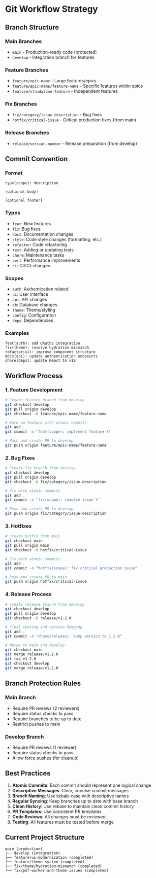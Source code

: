 # Git Workflow Strategy

## Branch Structure

### Main Branches
- `main` - Production-ready code (protected)
- `develop` - Integration branch for features

### Feature Branches
- `feature/epic-name` - Large features/epics
- `feature/epic-name/feature-name` - Specific features within epics
- `feature/standalone-feature` - Independent features

### Fix Branches
- `fix/category/issue-description` - Bug fixes
- `hotfix/critical-issue` - Critical production fixes (from main)

### Release Branches
- `release/version-number` - Release preparation (from develop)

## Commit Convention

### Format
```
type(scope): description

[optional body]

[optional footer]
```

### Types
- `feat`: New features
- `fix`: Bug fixes
- `docs`: Documentation changes
- `style`: Code style changes (formatting, etc.)
- `refactor`: Code refactoring
- `test`: Adding or updating tests
- `chore`: Maintenance tasks
- `perf`: Performance improvements
- `ci`: CI/CD changes

### Scopes
- `auth`: Authentication related
- `ui`: User interface
- `api`: API changes
- `db`: Database changes
- `theme`: Theme/styling
- `config`: Configuration
- `deps`: Dependencies

### Examples
```
feat(auth): add OAuth2 integration
fix(theme): resolve hydration mismatch
refactor(ui): improve component structure
docs(api): update authentication endpoints
chore(deps): update React to v19
```

## Workflow Process

### 1. Feature Development
```bash
# Create feature branch from develop
git checkout develop
git pull origin develop
git checkout -b feature/epic-name/feature-name

# Work on feature with atomic commits
git add .
git commit -m "feat(scope): implement feature X"

# Push and create PR to develop
git push origin feature/epic-name/feature-name
```

### 2. Bug Fixes
```bash
# Create fix branch from develop
git checkout develop
git pull origin develop
git checkout -b fix/category/issue-description

# Fix with atomic commits
git add .
git commit -m "fix(scope): resolve issue Y"

# Push and create PR to develop
git push origin fix/category/issue-description
```

### 3. Hotfixes
```bash
# Create hotfix from main
git checkout main
git pull origin main
git checkout -b hotfix/critical-issue

# Fix with atomic commits
git add .
git commit -m "hotfix(scope): fix critical production issue"

# Push and create PR to main
git push origin hotfix/critical-issue
```

### 4. Release Process
```bash
# Create release branch from develop
git checkout develop
git pull origin develop
git checkout -b release/v1.2.0

# Final testing and version bumping
git add .
git commit -m "chore(release): bump version to 1.2.0"

# Merge to main and develop
git checkout main
git merge release/v1.2.0
git tag v1.2.0
git checkout develop
git merge release/v1.2.0
```

## Branch Protection Rules

### Main Branch
- Require PR reviews (2 reviewers)
- Require status checks to pass
- Require branches to be up to date
- Restrict pushes to main

### Develop Branch
- Require PR reviews (1 reviewer)
- Require status checks to pass
- Allow force pushes (for cleanup)

## Best Practices

1. **Atomic Commits**: Each commit should represent one logical change
2. **Descriptive Messages**: Clear, concise commit messages
3. **Branch Naming**: Use kebab-case with descriptive names
4. **Regular Syncing**: Keep branches up to date with base branch
5. **Clean History**: Use rebase to maintain clean commit history
6. **PR Templates**: Use consistent PR templates
7. **Code Reviews**: All changes must be reviewed
8. **Testing**: All features must be tested before merge

## Current Project Structure

```
main (production)
├── develop (integration)
├── feature/ui-modernization (completed)
├── feature/theme-system (completed)
├── fix/theme/hydration-mismatch (completed)
└── fix/pdf-worker-and-theme-issues (completed)
```
